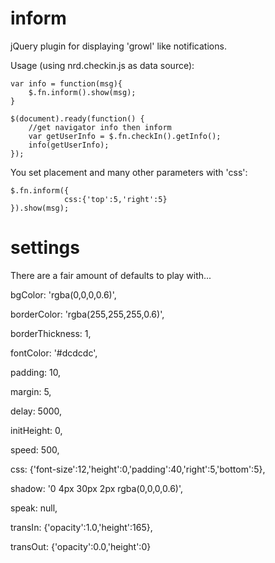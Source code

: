 inform
========
jQuery plugin for displaying 'growl' like notifications.

Usage (using nrd.checkin.js as data source):

    var info = function(msg){
		$.fn.inform().show(msg);
	}

	$(document).ready(function() {
		//get navigator info then inform
		var getUserInfo = $.fn.checkIn().getInfo();
		info(getUserInfo);
	});

You set placement and many other parameters with 'css':

    $.fn.inform({
    			css:{'top':5,'right':5}
    }).show(msg);


settings
========
There are a fair amount of defaults to play with...
    
bgColor: 			'rgba(0,0,0,0.6)',

borderColor: 		'rgba(255,255,255,0.6)',

borderThickness: 	1,

fontColor: 			'#dcdcdc',

padding: 			10,

margin: 			5,

delay: 				5000,

initHeight: 		0,

speed: 				500,

css: 				{'font-size':12,'height':0,'padding':40,'right':5,'bottom':5},

shadow: 			'0 4px 30px 2px rgba(0,0,0,0.6)',

speak: 				null,

transIn: 			{'opacity':1.0,'height':165},

transOut: 			{'opacity':0.0,'height':0}